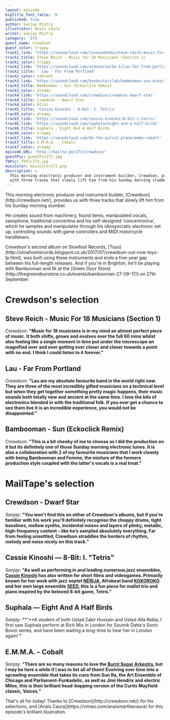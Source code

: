 ```yaml
---
layout: episode
bigTitle_font_ratio: '6'
published: true
author: Sanjay Mistry
illustrator: Anais Caura
writer: Sanjay Mistry
category: '273'
guest_name: Crewdson
guest_color: trippy
track1_link: 'https://soundcloud.com/innovadotmu/steve-reich-music-for-18'
track1_title: Steve Reich - Music for 18 Musicians (Section 1)
track1_color: trippy
track2_link: 'https://soundcloud.com/aidanorourke-1/lau-far-from-portland'
track2_title: ' Lau - Far From Portland'
track2_color: vibrant
track3_link: 'https://soundcloud.com/konductorslab/bambooman-sun-eckoclick-remix'
track3_title: Bambooman - Sun (Eckoclick Remix)
track3_color: dreamy
track4_link: 'https://soundcloud.com/crewdson/crewdson-dwarf-star'
track4_title: Crewdson - Dwarf Star
track4_color: bliss
track5_title: 'Cassie Kinoshi - 8-Bit: I. Tetris'
track5_color: dreamy
track5_link: 'https://soundcloud.com/cassie-kinoshi/8-bit-i-tetris'
track6_link: 'https://soundcloud.com/suphala/eight-and-a-half-birds'
track6_title: Suphala - Eight And A Half Birds
track6_color: trippy
track7_link: 'https://soundcloud.com/do-the-astral-plane/emma-cobalt'
track7_title: E.M.M.A. - Cobalt
track7_color: dreamy
episode_URL: 'http://mailta.pe/273/crewdson/'
guestPic: guestPic273.jpg
fbPic: fbPic273.jpg
musiColor: musiColor273.png
description: >-
  This morning electronic producer and instrument builder, Crewdson, provides us
  with three tracks that slowly lift him from his Sunday morning slumber.
---
```

<p id="introduction">This morning electronic producer and instrument builder, [Crewdson](http://crewdson.net/), provides us with three tracks that slowly lift him from his Sunday morning slumber.</p>
<p>He creates sound from machinery, found items, manipulated vocals, saxophone, traditional concertina and his self-designed ‘concertronica’, which he samples and manipulates through his idiosyncratic electronic set up, controlling sounds with game controllers and MIDI motorcycle handlebars.</p>
<p>Crewdson's second album on Slowfoot Records, [Toys](http://slowfootrecords.blogspot.co.uk/2017/07/crewdson-out-now-toys-lp.html), was built using these instruments and ends a five-year gap between his full-length releases. And if you're in Brighton, he'll be playing with Bambooman and Ilk at the [Green Door Store](http://thegreendoorstore.co.uk/events/bambooman-27-09-17/) on 27th September.</p> 


# Crewdson's selection


## Steve Reich - Music For 18 Musicians (Section 1)
_Crewdson_: **"**Music for 18 musicians is in my mind an almost perfect piece of music. It both shifts, grows and evolves over the full 60 mins whilst also feeling like a single moment in time put under the microscope an magnified over and over getting ever closer and closer towards a point with no end. I think I could listen to it forever.**"**

## Lau - Far From Portland
_Crewdson_: **"**Lau are my absolute favourite band in the world right now. They are three of the most incredibly gifted musicians on a technical level but when they get together something pretty magic happens, their music sounds both totally new and ancient at the same time. I love the bits of electronics blended in with the traditional folk. If you ever get a chance to see them live it is an incredible experience, you would not be disappointed.**"**

## Bambooman - Sun (Eckoclick Remix)
_Crewdson_: **"**This is a bit cheeky of me to choose as I did the production on it but its definitely one of those Sunday morning electronic tunes. It is also a collaboration with 2 of my favourite musicians that I work closely with being Bambooman and Femme, the mixture of the formers production style coupled with the latter's vocals is a real treat.**"**


# MailTape's selection

## Crewdson - Dwarf Star
_Sanjay_: **"**You won't find this on either of Crewdson's albums, but if you're familiar with his work you'll definitely recognise the choppy drums, tight basslines, mellow synths, incidental noises and layers of plinky, metallic, high-frequency content – like he’s sampled absolutely everything. Far from feeling unsettled, Crewdson straddles the borders of rhythm, melody and noise nicely on this track.**"**

## Cassie Kinoshi — 8-Bit: I. "Tetris"
_Sanjay_: **"**As well as performing in and leading numerous jazz ensembles, [Cassie Kinoshi](https://www.cassiekinoshi.com) has also written for short films and videogames. Primarily known for her work with jazz septet [NÉRIJA](http://www.nerijamusic.com/), Afrobeat band [KOKOROKO](https://www.facebook.com/kokorokomusic/) and her own large ensemble [SEED](https://www.facebook.com/seedensemble/), this is a fun piece for mallet trio and piano inspired by the beloved 8-bit game, Tetris.**"**

## Suphala — Eight And A Half Birds
_Sanjay_: **"**A student of both Ustad Zakir Hussain and Ustad Alla Rakla, I first saw Suphala perform at Rich Mix in London for Soumik Datta's Sonic Boom series, and have been waiting a long-time to hear her in London again! **"**

## E.M.M.A. – Cobalt
_Sanjay_: **"**There are so many reasons to love the [Burnt Sugar Arkestra](http://burntsugarindex.com/), but I may be here a while if I was to list all of them! Evolving over time into a sprawling ensemble that takes its cues from Sun Ra, the Art Ensemble of Chicago and Parliament-Funkadelic, as well as Jimi Hendrix and electric Miles, this is their brilliant head-bopping version of the Curtis Mayfield classic, Voices.**"**

<p id="outroduction">That's all for today! Thanks to [Crewdson](http://crewdson.net/) for his selections, and [Anaïs Caura](https://vimeo.com/anaismarthecaura) for this episode's brilliant illustration.</p>
